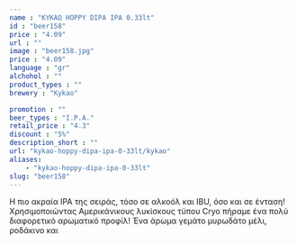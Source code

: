 ```yaml
---
name : "ΚΥΚΑΩ HOPPY DIPA IPA 0.33lt"
id : "beer158"
price : "4.09"
url : ""
image : "beer158.jpg"
price : "4.09"
language : "gr"
alchohol : ""
product_types : ""
brewery : "Kykao"

promotion : ""
beer_types : "I.P.A."
retail_price : "4.3"
discount : "5%"
description_short : ""
url: "kykao-hoppy-dipa-ipa-0-33lt/kykao"
aliases: 
    - "kykao-hoppy-dipa-ipa-0-33lt"
slug: "beer158"
---
```


Η πιο ακραία IPA της σειράς, τόσο σε αλκοόλ και IBU, όσο και σε ένταση! Χρησιμοποιώντας Αμερικάνικους λυκίσκους τύπου Cryo πήραμε ένα πολύ διαφορετικό αρωματικό προφίλ! Ένα άρωμα γεμάτο μυρωδάτο μέλι, ροδάκινο και